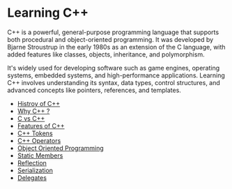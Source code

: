 # Learning C++
C++ is a powerful, general-purpose programming language that supports both procedural and object-oriented programming. It was developed by Bjarne Stroustrup in the early 1980s as an extension of the C language, with added features like classes, objects, inheritance, and polymorphism. 

It's widely used for developing software such as game engines, operating systems, embedded systems, and high-performance applications. Learning C++ involves understanding its syntax, data types, control structures, and advanced concepts like pointers, references, and templates.


- <a href="https://github.com/RaviTambade/ycp/tree/main/CPP/notes/historycpp.md">Histroy of C++</a>
- <a href="https://github.com/RaviTambade/ycp/tree/main/CPP/notes/whycpp.md">Why C++ ?</a>
- <a href="https://github.com/RaviTambade/ycp/tree/main/CPP/notes/cvscpp.md">C vs C++</a>
- <a href="https://github.com/RaviTambade/ycp/tree/main/CPP/notes/featuresofcpp.md">Features of C++</a>
- <a href="https://github.com/RaviTambade/ycp/tree/main/CPP/notes/cpptokens.md">C++ Tokens</a>
- <a href="https://github.com/RaviTambade/ycp/tree/main/CPP/notes/operators.md">C++ Operators</a>
- <a href="https://github.com/RaviTambade/ycp/tree/main/CPP/notes/oops.md">Object Oriented Programming</a>
- <a href="https://github.com/RaviTambade/ycp/tree/main/CPP/notes/staticmembers.md">Static Members</a>
- <a href="https://github.com/RaviTambade/ycp/tree/main/CPP/notes/Reflection.md">Reflection</a>
- <a href="https://github.com/RaviTambade/ycp/tree/main/CPP/notes/Serialization.md">Serialization</a>
- <a href="https://github.com/RaviTambade/ycp/tree/main/CPP/notes/delegate.md">Delegates</a>